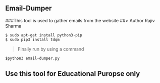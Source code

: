 ## Email-Dumper

###This tool is used to gather emails from the website
##> Author Rajiv Sharma 

`$ sudo apt-get install python3-pip`<br>
`$ sudo pip3 install tdqm`

> Finally run by using a command 

`$python3 email-dumper.py`

## **Use this tool for Educational Puropse only**
